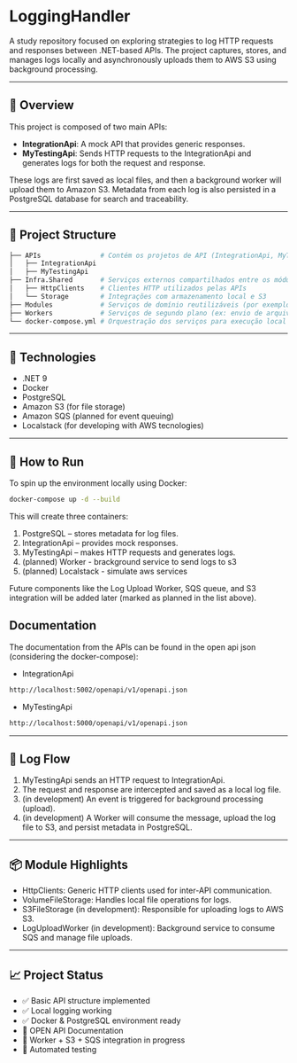 # LoggingHandler

A study repository focused on exploring strategies to log HTTP requests and responses between .NET-based APIs. The project captures, stores, and manages logs locally and asynchronously uploads them to AWS S3 using background processing.

---

## 📌 Overview

This project is composed of two main APIs:

- **IntegrationApi**: A mock API that provides generic responses.
- **MyTestingApi**: Sends HTTP requests to the IntegrationApi and generates logs for both the request and response.

These logs are first saved as local files, and then a background worker will upload them to Amazon S3. Metadata from each log is also persisted in a PostgreSQL database for search and traceability.

---

## 🧱 Project Structure

```graphql
├── APIs               # Contém os projetos de API (IntegrationApi, MyTestingApi)
│   ├── IntegrationApi
│   ├── MyTestingApi
├── Infra.Shared       # Serviços externos compartilhados entre os módulos
│   ├── HttpClients    # Clientes HTTP utilizados pelas APIs
│   └── Storage        # Integrações com armazenamento local e S3
├── Modules            # Serviços de domínio reutilizáveis (por exemplo, LogService)
├── Workers            # Serviços de segundo plano (ex: envio de arquivos para o S3)
└── docker-compose.yml # Orquestração dos serviços para execução local
```
---

## 🧪 Technologies

- .NET 9
- Docker
- PostgreSQL
- Amazon S3 (for file storage)
- Amazon SQS (planned for event queuing)
- Localstack (for developing with AWS tecnologies)

---

## 🚀 How to Run

To spin up the environment locally using Docker:

```bash
docker-compose up -d --build
```

This will create three containers:

1. PostgreSQL – stores metadata for log files.
2. IntegrationApi – provides mock responses.
3. MyTestingApi – makes HTTP requests and generates logs.
4. (planned) Worker - brackground service to send logs to s3
5. (planned) Localstack - simulate aws services

Future components like the Log Upload Worker, SQS queue, and S3 integration will be added later (marked as planned in the list above).

## Documentation

The documentation from the APIs can be found in the open api json (considering the docker-compose):

- IntegrationApi
```bash
http://localhost:5002/openapi/v1/openapi.json
```
- MyTestingApi
```bash
http://localhost:5000/openapi/v1/openapi.json
```

---

## 📂 Log Flow

1. MyTestingApi sends an HTTP request to IntegrationApi.
2. The request and response are intercepted and saved as a local log file.
3. (in development) An event is triggered for background processing (upload).
3. (in development) A Worker will consume the message, upload the log file to S3, and persist metadata in PostgreSQL.

---

## 📦 Module Highlights

- HttpClients: Generic HTTP clients used for inter-API communication.
- VolumeFileStorage: Handles local file operations for logs.
- S3FileStorage (in development): Responsible for uploading logs to AWS S3.
- LogUploadWorker (in development): Background service to consume SQS and manage file uploads.

---

## 📈 Project Status
- ✅ Basic API structure implemented
- ✅ Local logging working
- ✅ Docker & PostgreSQL environment ready
- 📄 OPEN API Documentation
- 🔧 Worker + S3 + SQS integration in progress
- 🧪 Automated testing
